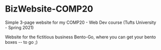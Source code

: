 # BizWebsite-COMP20
Simple 3-page website for my COMP20 - Web Dev course (Tufts University - Spring 2021)

Website for the fictitious business Bento-Go, where you can get your bento boxes -- to go ;)
